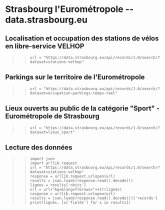 
# Strasbourg l'Eurométropole -- data.strasbourg.eu


## Localisation et occupation des stations de vélos en libre-service VELHOP
>> `url = "https://data.strasbourg.eu/api/records/1.0/search/?dataset=stations-velhop"`<br>
## Parkings sur le territoire de l'Eurométropole
>> `url = "https://data.strasbourg.eu/api/records/1.0/search/?dataset=occupation-parkings-temps-reel"`<br>
## Lieux ouverts au public de la catégorie "Sport" - Eurométropole de Strasbourg
>> `url = "https://data.strasbourg.eu/api/records/1.0/search/?dataset=lieux_sport"`<br>

## Lecture des données 
>>  `import json                                                                        `<br>
>>  `import urllib.request                                                              `<br>
>>  `url = "https://data.strasbourg.eu/api/records/1.0/search/?dataset=stations-velhop" `<br>
>>  `response = urllib.request.urlopen(url)                                             `<br>
>>  `results = json.loads(response.read().decode())                                     `<br>
>>  `lignes = results['nhits']                                                          `<br>
>>  `url = url+"&q=&lang=fr&rows="+str(lignes)                                          `<br>
>>  `response = urllib.request.urlopen(url)                                             `<br>
>>  `results = json.loads(response.read().decode())['records']                          `<br>
>>  `print(lignes, [x['fields'] for x in results])                                      `<br>
